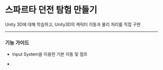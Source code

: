 # 스파르타 던전 탐험 만들기

Unity 3D에 대해 학습하고, Unity3D의 캐릭터 이동과 물리 처리를 직접 구현

---

### 기능 가이드

- Input System을 이용한 기본 이동 및 점프
>

- 
